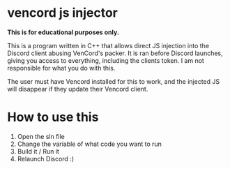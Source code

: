 # vencord js injector
**This is for educational purposes only.**

This is a program written in C++ that allows direct JS injection into the Discord client abusing VenCord's packer.
It is ran before Discord launches, giving you access to everything, including the clients token.
I am not responsible for what you do with this.

The user must have Vencord installed for this to work, and the injected JS will disappear if they update their Vencord client.

# How to use this
1) Open the sln file
2) Change the variable of what code you want to run
3) Build it / Run it
4) Relaunch Discord :)
